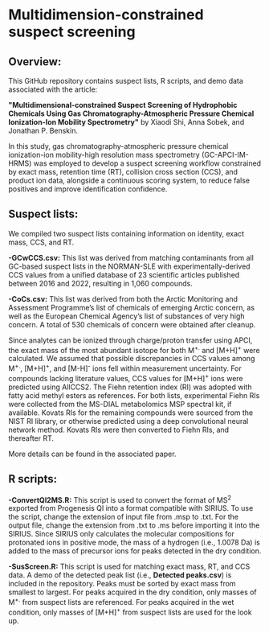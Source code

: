 # Multidimension-constrained suspect screening

## Overview: 
This GitHub repository contains suspect lists, R scripts, and demo data associated with the article:

**"Multidimensional-constrained Suspect Screening of Hydrophobic Chemicals Using Gas Chromatography-Atmospheric Pressure Chemical Ionization-Ion Mobility Spectrometry"** by Xiaodi Shi, Anna Sobek, and Jonathan P. Benskin.

In this study, gas chromatography-atmospheric pressure chemical ionization-ion mobility-high resolution mass spectrometry (GC-APCI-IM-HRMS) was employed to develop a suspect screening workflow constrained by exact mass, retention time (RT), collision cross section (CCS), and product ion data, alongside a continuous scoring system, to reduce false positives and improve identification confidence.

## Suspect lists: 
We compiled two suspect lists containing information on identity, exact mass, CCS, and RT.

**-GCwCCS.csv:** This list was derived from matching contaminants from all GC-based suspect lists in the NORMAN-SLE with experimentally-derived CCS values from a unified database of 23 scientific articles published between 2016 and 2022, resulting in 1,060 compounds.

**-CoCs.csv:** This list was derived from both the Arctic Monitoring and Assessment Programme’s list of chemicals of emerging Arctic concern, as well as the European Chemical Agency’s list of substances of very high concern. A total of 530 chemicals of concern were obtained after cleanup.

Since analytes can be ionized through charge/proton transfer using APCI, the exact mass of the most abundant isotope for both M<sup>+.</sup> and [M+H]<sup>+</sup> were calculated. We assumed that possible discrepancies in CCS values among M<sup>+.</sup>, [M+H]<sup>+</sup>, and [M-H]<sup>-</sup> ions fell within measurement uncertainty. For compounds lacking literature values, CCS values for [M+H]<sup>+</sup> ions were predicted using AllCCS2. The Fiehn retention index (RI) was adopted with fatty acid methyl esters as references. For both lists, experimental Fiehn RIs were collected from the MS-DIAL metabolomics MSP spectral kit, if available. Kovats RIs for the remaining compounds were sourced from the NIST RI library, or otherwise predicted using a deep convolutional neural network method. Kovats RIs were then converted to Fiehn RIs, and thereafter RT.

More details can be found in the associated paper. 

## R scripts: 
**-ConvertQI2MS.R:** This script is used to convert the format of MS<sup>2</sup> exported from Progenesis QI into a format compatible with SIRIUS. To use the script, change the extension of input file from .msp to .txt. For the output file, change the extension from .txt to .ms before importing it into the SIRIUS. Since SIRIUS only calculates the molecular compositions for protonated ions in positive mode, the mass of a hydrogen (i.e., 1.0078 Da) is added to the mass of precursor ions for peaks detected in the dry condition. 

**-SusScreen.R:** This script is used for matching exact mass, RT, and CCS data. A demo of the detected peak list (i.e., **Detected peaks.csv**) is included in the repository. Peaks must be sorted by exact mass from smallest to largest. For peaks acquired in the dry condition, only masses of M<sup>+.</sup> from suspect lists are referenced. For peaks acquired in the wet condition, only masses of [M+H]<sup>+</sup> from suspect lists are used for the look up.
